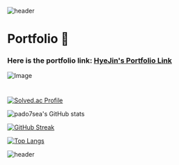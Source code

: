 ![header](https://capsule-render.vercel.app/api?type=waving&color=5356FF&height=250&section=header&text=pado7sea의%20GitHub&fontSize=70&fontColor=ffffff)

# Portfolio 👋
### Here is the portfolio link: [HyeJin's Portfolio Link](https://www.notion.so/4f77a055e231414f841b5de187d4d6a7)
![Image](https://github.com/user-attachments/assets/2295aa47-5ee9-4362-83c8-ef3d31841e5f)



# 
[![Solved.ac Profile](http://mazassumnida.wtf/api/v2/generate_badge?boj=pado7sea)](https://solved.ac/pado7sea/)

![pado7sea's GitHub stats](https://github-readme-stats.vercel.app/api?username=pado7sea&show_icons=true&theme=transparent)

[![GitHub Streak](https://streak-stats.demolab.com?user=pado7sea&theme=blueberry-duo&date_format=%5BY.%5Dn.j)](https://git.io/streak-stats)

[![Top Langs](https://github-readme-stats.vercel.app/api/top-langs/?username=pado7sea)](https://github.com/pado7sea/github-readme-stats)

![header](https://capsule-render.vercel.app/api?type=waving&color=5356FF&height=200&section=footer)
